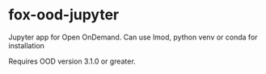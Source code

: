 # fox-ood-jupyter
Jupyter app for Open OnDemand. Can use lmod, python venv or conda for installation

Requires OOD version 3.1.0 or greater.
